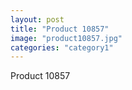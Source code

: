 ```yaml
---
layout: post
title: "Product 10857"
image: "product10857.jpg"
categories: "category1"
---
```

Product 10857
